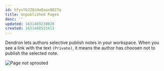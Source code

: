 ```yaml
---
id: hfyvYGJZQiUwQaaxQO27q
title: Unpublished Pages
desc: ''
updated: 1631469230028
created: 1631468522413
---
```


Dendron lets authors selective publish notes in your workspace. When you see a link with the text `(Private)`, it means the author has choosen not to publish the selected note. 

![Page not sprouted](https://foundation-prod-assetspublic53c57cce-8cpvgjldwysl.s3-us-west-2.amazonaws.com/assets/images/not-sprouted.png)
